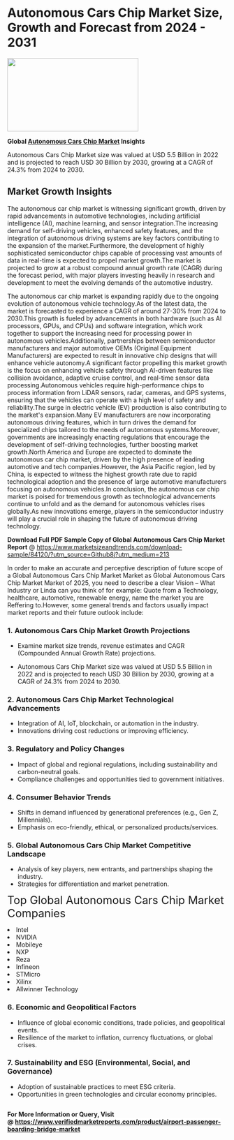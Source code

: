 <H1>Autonomous Cars Chip Market Size, Growth and Forecast from 2024 - 2031</H1><img class="aligncenter size-medium wp-image-584254" src="https://thirdeyenews.in/wp-content/uploads/2024/09/Global-Market-Research-300x168.jpeg" alt="" width="300" height="168" /><p><strong>Global&nbsp;<a href="https://www.marketsizeandtrends.com/download-sample/84120/?utm_source=Github8j?utm_medium=213">Autonomous Cars Chip Market</a> Insights</strong></p><p>Autonomous Cars Chip Market size was valued at USD 5.5 Billion in 2022 and is projected to reach USD 30 Billion by 2030, growing at a CAGR of 24.3% from 2024 to 2030.</p><p><h2>Market Growth Insights</h2> <p>The autonomous car chip market is witnessing significant growth, driven by rapid advancements in automotive technologies, including artificial intelligence (AI), machine learning, and sensor integration.The increasing demand for self-driving vehicles, enhanced safety features, and the integration of autonomous driving systems are key factors contributing to the expansion of the market.Furthermore, the development of highly sophisticated semiconductor chips capable of processing vast amounts of data in real-time is expected to propel market growth.The market is projected to grow at a robust compound annual growth rate (CAGR) during the forecast period, with major players investing heavily in research and development to meet the evolving demands of the automotive industry.</p> <p>The autonomous car chip market is expanding rapidly due to the ongoing evolution of autonomous vehicle technology.As of the latest data, the market is forecasted to experience a CAGR of around 27-30% from 2024 to 2030.This growth is fueled by advancements in both hardware (such as AI processors, GPUs, and CPUs) and software integration, which work together to support the increasing need for processing power in autonomous vehicles.Additionally, partnerships between semiconductor manufacturers and major automotive OEMs (Original Equipment Manufacturers) are expected to result in innovative chip designs that will enhance vehicle autonomy.A significant factor propelling this market growth is the focus on enhancing vehicle safety through AI-driven features like collision avoidance, adaptive cruise control, and real-time sensor data processing.Autonomous vehicles require high-performance chips to process information from LiDAR sensors, radar, cameras, and GPS systems, ensuring that the vehicles can operate with a high level of safety and reliability.The surge in electric vehicle (EV) production is also contributing to the market's expansion.Many EV manufacturers are now incorporating autonomous driving features, which in turn drives the demand for specialized chips tailored to the needs of autonomous systems.Moreover, governments are increasingly enacting regulations that encourage the development of self-driving technologies, further boosting market growth.North America and Europe are expected to dominate the autonomous car chip market, driven by the high presence of leading automotive and tech companies.However, the Asia Pacific region, led by China, is expected to witness the highest growth rate due to rapid technological adoption and the presence of large automotive manufacturers focusing on autonomous vehicles.In conclusion, the autonomous car chip market is poised for tremendous growth as technological advancements continue to unfold and as the demand for autonomous vehicles rises globally.As new innovations emerge, players in the semiconductor industry will play a crucial role in shaping the future of autonomous driving technology.</p> <p><span class=""><strong>Download Full PDF Sample Copy of Global Autonomous Cars Chip Market Report</strong> @ <a href="https://www.marketsizeandtrends.com/download-sample/84120/?utm_source=Github8j?utm_medium=213" target="_blank">https://www.marketsizeandtrends.com/download-sample/84120/?utm_source=Github8j?utm_medium=213</a></span></p><p>In order to make an accurate and perceptive description of future scope of a Global&nbsp;Autonomous Cars Chip Market Market as Global&nbsp;Autonomous Cars Chip Market Market of 2025, you need to describe a clear Vision &ndash; What Industry or Linda can you think of for example: Quote from a Technology, healthcare, automotive, renewable energy, name the market you are Reffering to.However, some general trends and factors usually impact market reports and their future outlook include:</p><h3>1.&nbsp;<strong>Autonomous Cars Chip Market Growth Projections</strong></h3><ul><li>Examine market size trends, revenue estimates and CAGR (Compounded Annual Growth Rate) projections.</li><li><p>Autonomous Cars Chip Market size was valued at USD 5.5 Billion in 2022 and is projected to reach USD 30 Billion by 2030, growing at a CAGR of 24.3% from 2024 to 2030.</p></li></ul><h3>2.&nbsp;<strong>Autonomous Cars Chip Market Technological Advancements</strong></h3><ul><li>Integration of AI, IoT, blockchain, or automation in the industry.</li><li>Innovations driving cost reductions or improving efficiency.</li></ul><h3>3.&nbsp;<strong>Regulatory and Policy Changes</strong></h3><ul><li>Impact of global and regional regulations, including sustainability and carbon-neutral goals.</li><li>Compliance challenges and opportunities tied to government initiatives.</li></ul><h3>4.&nbsp;<strong>Consumer Behavior Trends</strong></h3><ul><li>Shifts in demand influenced by generational preferences (e.g., Gen Z, Millennials).</li><li>Emphasis on eco-friendly, ethical, or personalized products/services.</li></ul><h3>5.&nbsp;<strong>Global Autonomous Cars Chip Market Competitive Landscape</strong></h3><ul><li>Analysis of key players, new entrants, and partnerships shaping the industry.</li><li>Strategies for differentiation and market penetration.</li></ul><p data-pm-slice="1 1 []"><span style="color: inherit; font-family: inherit; font-size: 25px;">Top Global Autonomous Cars Chip Market Companies</span></p><div class="" data-test-id=""><p><li>Intel</li><li> NVIDIA</li><li> Mobileye</li><li> NXP</li><li> Reza</li><li> Infineon</li><li> STMicro</li><li> Xilinx</li><li> Allwinner Technology</li></p></div><h3>6.&nbsp;<strong>Economic and Geopolitical Factors</strong></h3><ul><li>Influence of global economic conditions, trade policies, and geopolitical events.</li><li>Resilience of the market to inflation, currency fluctuations, or global crises.</li></ul><h3>7.&nbsp;<strong>Sustainability and ESG (Environmental, Social, and Governance)</strong></h3><ul><li>Adoption of sustainable practices to meet ESG criteria.</li><li>Opportunities in green technologies and circular economy principles.</li></ul><h2><strong style="font-size: 14px;">For More Information or Query, Visit @&nbsp;</strong><a style="background-color: #ffffff; font-size: 14px;" href="https://www.marketsizeandtrends.com/report/autonomous-cars-chip-market/" target="_blank">https://www.verifiedmarketreports.com/product/airport-passenger-boarding-bridge-market</a></h2>
